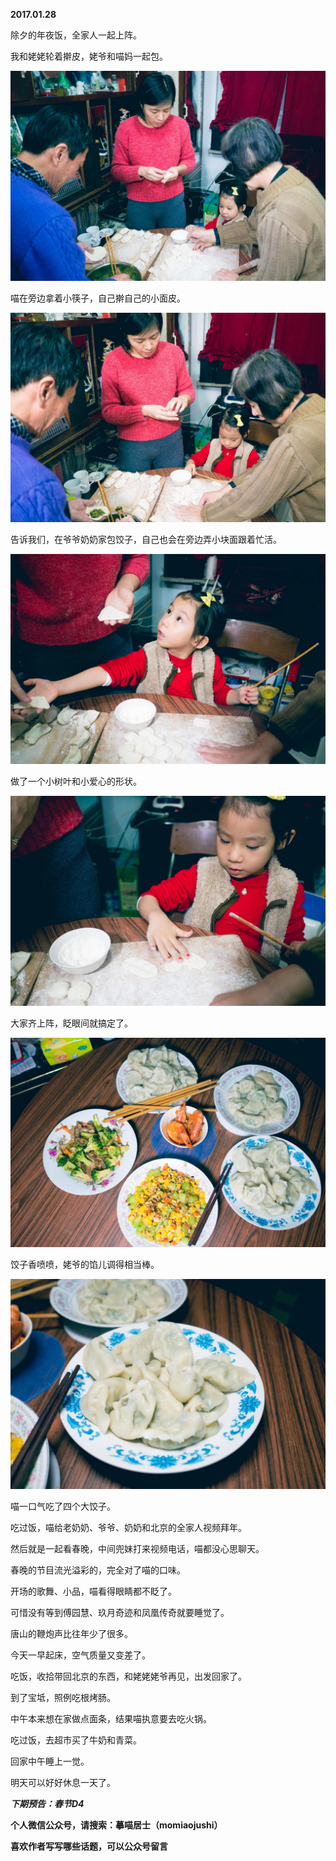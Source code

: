 
          
            
**2017.01.28**

除夕的年夜饭，全家人一起上阵。

我和姥姥轮着擀皮，姥爷和喵妈一起包。




![](img/51001-843290d49cb91b9a.jpg)




喵在旁边拿着小筷子，自己擀自己的小面皮。




![](img/51001-880a0f4f8a96fbd0.jpg)




告诉我们，在爷爷奶奶家包饺子，自己也会在旁边弄小块面跟着忙活。




![](img/51001-92b334c130108e06.jpg)




做了一个小树叶和小爱心的形状。




![](img/51001-3037843cd53544fb.jpg)




大家齐上阵，眨眼间就搞定了。




![](img/51001-d6de67373f1e1d07.jpg)




饺子香喷喷，姥爷的馅儿调得相当棒。




![](img/51001-1fc84d6a46ad86d7.jpg)




喵一口气吃了四个大饺子。

吃过饭，喵给老奶奶、爷爷、奶奶和北京的全家人视频拜年。

然后就是一起看春晚，中间兜妹打来视频电话，喵都没心思聊天。

春晚的节目流光溢彩的，完全对了喵的口味。

开场的歌舞、小品，喵看得眼睛都不眨了。

可惜没有等到傅园慧、玖月奇迹和凤凰传奇就要睡觉了。

唐山的鞭炮声比往年少了很多。

今天一早起床，空气质量又变差了。

吃饭，收拾带回北京的东西，和姥姥姥爷再见，出发回家了。

到了宝坻，照例吃根烤肠。

中午本来想在家做点面条，结果喵执意要去吃火锅。

吃过饭，去超市买了牛奶和青菜。

回家中午睡上一觉。

明天可以好好休息一天了。


***下期预告：春节D4***


**个人微信公众号，请搜索：摹喵居士（momiaojushi）**

**喜欢作者写写哪些话题，可以公众号留言**

          
        